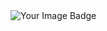 <img src="https://tryhackme-badges.s3.amazonaws.com/Byt3Re4per.png" alt="Your Image Badge" style="float:left; margin-right: 10px;">
